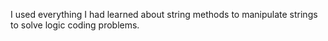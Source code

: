 I used everything I had learned about string methods to manipulate strings to solve logic coding 
problems.
